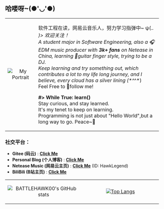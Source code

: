 ## 哈喽呀~(●'◡'●)

<table>
<tr>
<td valign="middle" width="20%" align="center">
 
![My Portrait](https://gravatar.loli.net/avatar/9397ee92df891fea25c9ad0fbdcf79bf)  
  
</td>
<td valign="middle" width="80%" align="left">
 
软件工程在读，网易云音乐人，努力学习指弹中~ ψ(._. )>  欢迎关注！  
A student major in Software Engineering, also a :headphones:EDM music producer with **3k+ fans** on Netease in China, learning :guitar:guitar finger style, trying to be a DJ.  
Keep learning and try something out, which contributes a lot to my life long journey, and I believe, every cloud has a silver lining (*^_^*)  
Feel Free to :bell:follow me!  

**#> While True: learn()**  
Stay curious, and stay learned.  
It's my tenet to keep on learning.  
Programming is not just about "Hello World",but a long way to go. Peace~:tada:

</td>
</tr>
</table>

### 社交平台：  
* **Gitee (码云)** : **[Click Me](https://gitee.com/battlehawk)**  
* **Personal Blog (个人博客)** : **[Click Me](//battlehawk233.cn)**  
* **Netease Music (网易云主页)** : **[Click Me](//music.163.com/#/user/home?id=66732339)** (ID: HawkLegend)  
* **BiliBili (B站主页)** : **[Click Me](https://space.bilibili.com/4916371)**

<table>
<tr>
<td valign="middle" width="50%" align="center">
  
![BATTLEHAWK00's GitHub stats](https://github-readme-stats.vercel.app/api?username=battlehawk00&show_icons=true&count_private=true&locale=cn&include_all_commits=true)  
  
</td>
<td valign="middle" width="50%" align="center">
  
[![Top Langs](https://github-readme-stats.vercel.app/api/top-langs/?username=battlehawk00&show_icons=true&locale=cn&hide=HTML,CSS,JAVASCRIPT,NUNJUCKS)](https://github.com/anuraghazra/github-readme-stats)
  
</td>
</tr>
</table>
